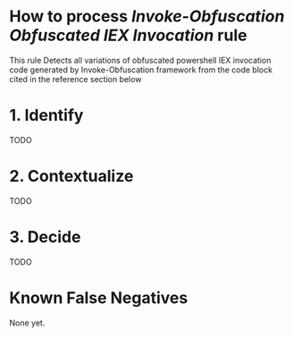 # How to process *Invoke-Obfuscation Obfuscated IEX Invocation* rule
This rule Detects all variations of obfuscated powershell IEX invocation code generated by Invoke-Obfuscation framework from the code block cited in the reference section below

# 1. Identify
TODO

# 2. Contextualize
TODO

# 3. Decide
TODO

# Known False Negatives
None yet.

